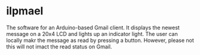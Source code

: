 # ilpmael

The software for an Arduino-based Gmail client. It displays the newest message on a 20x4 LCD and lights up an indicator light. The user can locally makr the message as read by pressing a button. However, please not this will not imact the read status on Gmail.
